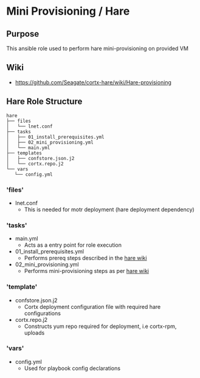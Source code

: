 # Mini Provisioning / Hare

## Purpose
 This ansible role used to perform hare mini-provisioning on provided VM 
 
## Wiki 
- https://github.com/Seagate/cortx-hare/wiki/Hare-provisioning

## Hare Role Structure

 ```
hare
├── files
│   └── lnet.conf
├── tasks
│   ├── 01_install_prerequisites.yml
│   ├── 02_mini_provisioning.yml
│   └── main.yml
├── templates
│   ├── confstore.json.j2
│   └── cortx.repo.j2
└── vars
    └── config.yml

```

### 'files'

- lnet.conf
    - This is needed for motr deployment (hare deployment dependency)

### 'tasks'

- main.yml
    -  Acts as a entry point for role execution
- 01_install_prerequisites.yml
    - Performs prereq steps described in the [hare wiki](https://github.com/Seagate/cortx-hare/wiki/Hare-provisioning#pre-requisites)
- 02_mini_provisioning.yml
    - Performs mini-provisioning steps as per [hare wiki](https://github.com/Seagate/cortx-hare/wiki/Hare-provisioning#provisioning)

### 'template'

- confstore.json.j2
    - Cortx deployment configuration file with required hare configurations 
- cortx.repo.j2
    - Constructs yum repo required for deployment, i.e cortx-rpm, uploads

### 'vars'
- config.yml
    - Used for playbook config declarations